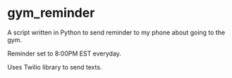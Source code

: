 # gym_reminder

A script written in Python to send reminder to my phone about going to the gym. 

Reminder set to 8:00PM EST everyday. 

Uses Twilio library to send texts. 

